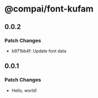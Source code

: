 # @compai/font-kufam

## 0.0.2

### Patch Changes

- b971bb4f: Update font data

## 0.0.1

### Patch Changes

- Hello, world!
